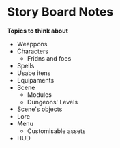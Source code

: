 # Story Board Notes  
  **Topics to think about**  
  - Weappons  
  - Characters  
    - Fridns and foes  
  - Spells  
  - Usabe itens  
  - Equipaments  
  - Scene  
    - Modules  
    - Dungeons' Levels  
  - Scene's objects  
  - Lore  
  - Menu  
    - Customisable assets
  - HUD  
